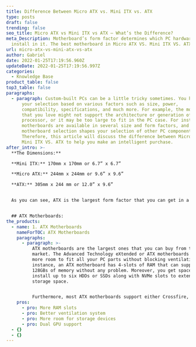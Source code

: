 ```yaml
---
title: Difference Between Micro ATX vs. Mini ITX vs. ATX
type: posts
draft: false
trending: false
seo_title: Micro ATX vs Mini ITX vs ATX – What’s the Difference?
meta_Description: Motherboard’s form factor determines which PC hardware you can
  install in it. The best motherboard in Micro ATX VS. Mini ITX VS. ATX is…
url: micro-atx-vs-mini-atx-vs-atx
author: Gabriel
date: 2022-01-25T17:19:56.960Z
updateDate: 2022-01-25T17:19:56.997Z
categories:
  - Knowledge Base
product_table: false
top3_table: false
paragraphs:
  - paragraph: Custom-built PCs can be a little tricky sometimes. You have to make
      your selection based on various factors such as size, power,
      compatibility, specifications, and much more. For example, the motherboard
      that you love might not support the architecture or generation of the
      processor, or it may be too large to fit in the PC case. For instance,
      motherboards are available in several size and form factors, and the
      motherboard selection shapes your selection of other PC components.
      Therefore, this article will discuss the difference between Micro ATX VS.
      Mini ITX VS. ATX to help you make an intelligent purchase.
after_intro: >-
  **The Dimensions:**

  **Mini ITX:** 170mm x 170mm or 6.7” x 6.7”

  **Micro ATX:** 244mm x 244mm or 9.6” x 9.6”

  **ATX:** 305mm x 244 mm or 12.0” x 9.6”


  As you can see, ATX is the largest form factor that you can get in a motherboard. It requires a larger PC case, and the parts that fit in the motherboard are also comparatively larger. Similarly, Micro ATX motherboards are slightly smaller, followed by Mini ITX motherboards. The form factor that you choose will dictate which PC parts can fit in it and which ones are out of bounds. 


  ## ATX Motherboards:
the_products:
  - name: 1. ATX Motherboards
    nameForTOC: ATX Motherboards
    paragraphs:
      - paragraph: >-
          ATX motherboards are the largest ones that you can buy from the
          market. The Advanced Technology eXtended or ATX motherboards provide
          more room to fit all your PC parts without blocking ventilation. For
          instance, an ATX motherboard has 4-slots of RAM that can support up to
          128GBs of memory without any problem. Moreover, you get space to
          install up to six HDDs or SSDs along with NVMe slots to extend the
          storage space. 


          Furthermore, most ATX motherboards support either Crossfire, SLI, or both technologies for a dual-GPU setup. Another reason to choose an ATX motherboard is that it supports heavy Power Supply Units to ensure that your system never runs out of resources, even if you choose to overclock the system. You can find several other useful features in an ATX motherboard that will enhance your gaming or working experience. However, ATX motherboards are comparatively more expensive than others as they offer a lot in terms of performance and features.
    pros:
      - pro: More RAM slots
      - pro: Better ventilation system
      - pro: More room for storage devices
      - pro: Dual GPU support
  - {}
  - {}
---
```

